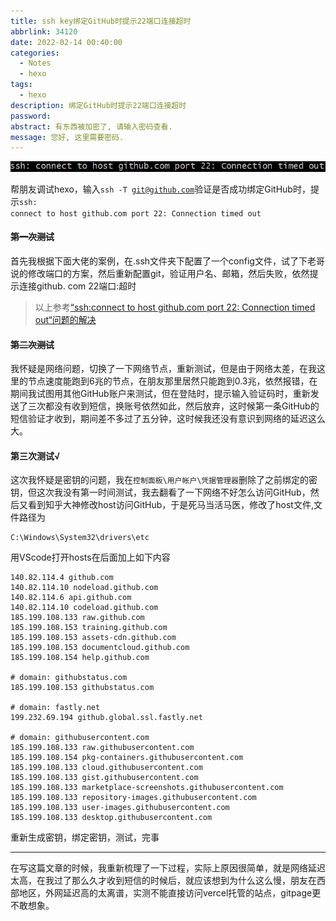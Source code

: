 ```yaml
---
title: ssh key绑定GitHub时提示22端口连接超时
abbrlink: 34120
date: 2022-02-14 00:40:00
categories:
  - Notes
  - hexo
tags:
  - hexo
description: 绑定GitHub时提示22端口连接超时
password: 
abstract: 有东西被加密了, 请输入密码查看.
message: 您好, 这里需要密码.
---
```


![](ssh-key绑定GitHub时提示22端口连接超时/ssh.png)

帮朋友调试hexo，输入<code>ssh -T git@github.com</code>验证是否成功绑定GitHub时，提示<code>ssh: connect to host github.com port 22: Connection timed out</code>

<!-- more -->

#### ~~第一次测试~~
首先我根据下面大佬的案例，在.ssh文件夹下配置了一个config文件，试了下老哥说的修改端口的方案，然后重新配置git，验证用户名、邮箱，然后失败，依然提示连接github. com 22端口:超时
>以上参考[“ssh:connect to host github.com port 22: Connection timed out“问题的解决](https://blog.csdn.net/qq_38330148/article/details/109371362)

#### ~~第二次测试~~
我怀疑是网络问题，切换了一下网络节点，重新测试，但是由于网络太差，在我这里的节点速度能跑到6兆的节点，在朋友那里居然只能跑到0.3兆，依然报错，在期间我试图用其他GitHub账户来测试，但在登陆时，提示输入验证码时，重新发送了三次都没有收到短信，换账号依然如此，然后放弃，这时候第一条GitHub的短信验证才收到，期间差不多过了五分钟，这时候我还没有意识到网络的延迟这么大。

#### 第三次测试√
这次我怀疑是密钥的问题，我在<code>控制面板\用户帐户\凭据管理器</code>删除了之前绑定的密钥，但这次我没有第一时间测试，我去翻看了一下网络不好怎么访问GitHub，然后又看到知乎大神修改host访问GitHub，于是死马当活马医，修改了host文件,文件路径为
```
C:\Windows\System32\drivers\etc
```
用VScode打开hosts在后面加上如下内容
```
140.82.114.4 github.com
140.82.114.10 nodeload.github.com
140.82.114.6 api.github.com
140.82.114.10 codeload.github.com
185.199.108.133 raw.github.com
185.199.108.153 training.github.com
185.199.108.153 assets-cdn.github.com
185.199.108.153 documentcloud.github.com
185.199.108.154 help.github.com

# domain: githubstatus.com
185.199.108.153 githubstatus.com

# domain: fastly.net
199.232.69.194 github.global.ssl.fastly.net

# domain: githubusercontent.com
185.199.108.133 raw.githubusercontent.com
185.199.108.154 pkg-containers.githubusercontent.com
185.199.108.133 cloud.githubusercontent.com
185.199.108.133 gist.githubusercontent.com
185.199.108.133 marketplace-screenshots.githubusercontent.com
185.199.108.133 repository-images.githubusercontent.com
185.199.108.133 user-images.githubusercontent.com
185.199.108.133 desktop.githubusercontent.com
```
重新生成密钥，绑定密钥，测试，完事

---

在写这篇文章的时候，我重新梳理了一下过程，实际上原因很简单，就是网络延迟太高，在我过了那么久才收到短信的时候后，就应该想到为什么这么慢，朋友在西部地区，外网延迟高的太离谱，实测不能直接访问vercel托管的站点，gitpage更不敢想象。